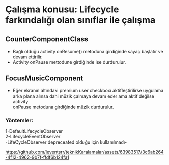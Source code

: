 # Çalışma konusu: Lifecycle farkındalığı olan sınıflar ile çalışma

## CounterComponentClass
- Bağlı olduğu activity onResume() metoduna girdiğinde sayaç başlatır ve devam ettirilir.
- Activity onPause mettodune girdiğinde ise durdurulur.

## FocusMusicComponent
- Eğer ekranın altındaki premium user checkboxı aktifleştirilirse uygulama  
  arka plana alınsa dahi müzik çalmaya devam eder ama aktif değilse activity  
  onPause metoduna girdiğinde müzik durdurulur.

### Yöntemler:
1-DefaultLifecycleObserver  
2-LifecycleEventObserver  
-LifeCycleObserver depreceated olduğu için kullanılmadı-

https://github.com/leventsrr/teknikKaralamalar/assets/63983517/3c6ab264-4f12-4962-9b7f-ffdf6b124fa1


